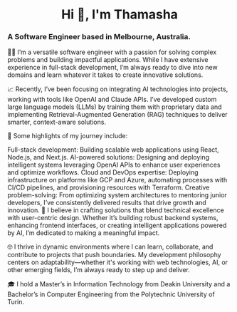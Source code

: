 <h1 align="center">Hi 👋, I'm Thamasha</h1>
<h3 align="left">A Software Engineer based in Melbourne, Australia.</h3>

👨‍💻 I’m a versatile software engineer with a passion for solving complex problems and building impactful applications. While I have extensive experience in full-stack development, I’m always ready to dive into new domains and learn whatever it takes to create innovative solutions.

📈 Recently, I’ve been focusing on integrating AI technologies into projects, working with tools like OpenAI and Claude APIs. I’ve developed custom large language models (LLMs) by training them with proprietary data and implementing Retrieval-Augmented Generation (RAG) techniques to deliver smarter, context-aware solutions.

🌟 Some highlights of my journey include:

Full-stack development: Building scalable web applications using React, Node.js, and Next.js.
AI-powered solutions: Designing and deploying intelligent systems leveraging OpenAI APIs to enhance user experiences and optimize workflows.
Cloud and DevOps expertise: Deploying infrastructure on platforms like GCP and Azure, automating processes with CI/CD pipelines, and provisioning resources with Terraform.
Creative problem-solving: From optimizing system architectures to mentoring junior developers, I’ve consistently delivered results that drive growth and innovation.
💭 I believe in crafting solutions that blend technical excellence with user-centric design. Whether it’s building robust backend systems, enhancing frontend interfaces, or creating intelligent applications powered by AI, I’m dedicated to making a meaningful impact.

🤓 I thrive in dynamic environments where I can learn, collaborate, and contribute to projects that push boundaries. My development philosophy centers on adaptability—whether it's working with web technologies, AI, or other emerging fields, I’m always ready to step up and deliver.

🎓 I hold a Master’s in Information Technology from Deakin University and a Bachelor’s in Computer Engineering from the Polytechnic University of Turin.
